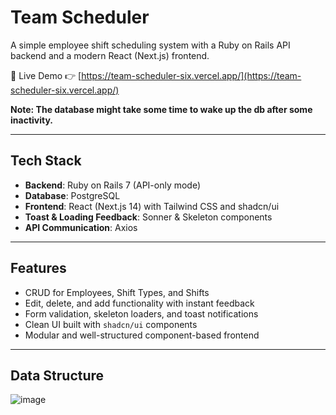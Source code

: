 # Team Scheduler

A simple employee shift scheduling system with a Ruby on Rails API backend and a modern React (Next.js) frontend.

🔗 Live Demo
👉 [https://team-scheduler-six.vercel.app/](https://team-scheduler-six.vercel.app/)

**Note: The database might take some time to wake up the db after some inactivity.**

---

## Tech Stack

- **Backend**: Ruby on Rails 7 (API-only mode)
- **Database**: PostgreSQL
- **Frontend**: React (Next.js 14) with Tailwind CSS and shadcn/ui
- **Toast & Loading Feedback**: Sonner & Skeleton components
- **API Communication**: Axios

---

## Features

- CRUD for Employees, Shift Types, and Shifts
- Edit, delete, and add functionality with instant feedback
- Form validation, skeleton loaders, and toast notifications
- Clean UI built with `shadcn/ui` components
- Modular and well-structured component-based frontend

---

## Data Structure

![image](https://github.com/user-attachments/assets/bb706c77-3608-44ba-be29-5e6daf6ae2b4)



